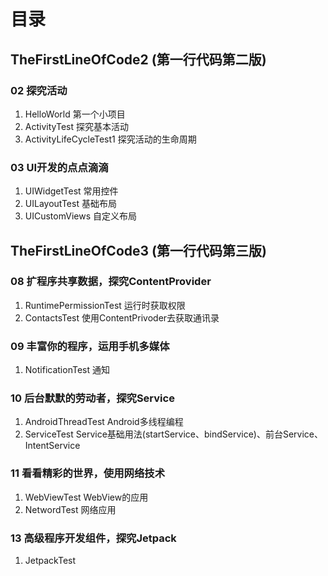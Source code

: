# 目录
## TheFirstLineOfCode2 (第一行代码第二版)
### 02 探究活动
1. HelloWorld 第一个小项目
2. ActivityTest 探究基本活动
3. ActivityLifeCycleTest1 探究活动的生命周期

### 03 UI开发的点点滴滴
1. UIWidgetTest 常用控件
2. UILayoutTest 基础布局
3. UICustomViews 自定义布局

## TheFirstLineOfCode3 (第一行代码第三版)
### 08 扩程序共享数据，探究ContentProvider
1. RuntimePermissionTest 运行时获取权限
2. ContactsTest 使用ContentPrivoder去获取通讯录

### 09 丰富你的程序，运用手机多媒体
1. NotificationTest 通知

### 10 后台默默的劳动者，探究Service
1. AndroidThreadTest Android多线程编程
2. ServiceTest Service基础用法(startService、bindService)、前台Service、IntentService

### 11 看看精彩的世界，使用网络技术
1. WebViewTest WebView的应用
2. NetwordTest 网络应用

### 13 高级程序开发组件，探究Jetpack
1. JetpackTest 
